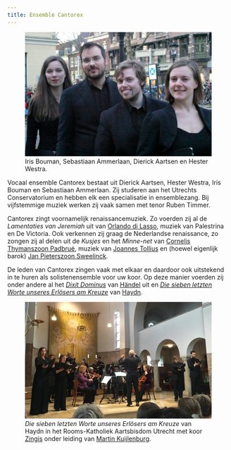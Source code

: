 ```yaml
---
title: Ensemble Cantorex
---
```


<figure class="fr-l w-50-l ml-auto-l fr-m w-50-m ml-auto-m br3 ma1 ba b--light-gray">
	<img src="/images/cantorex/Cantorex.jpg" alt="Cantorex" class="br3 br--top">
	<figcaption class="tc">Iris Bouman, Sebastiaan Ammerlaan, Dierick Aartsen en Hester Westra.</figcaption>
</figure>

Vocaal ensemble Cantorex bestaat uit Dierick Aartsen, Hester Westra, Iris Bouman en Sebastiaan Ammerlaan. Zij studeren aan het Utrechts Conservatorium en hebben elk een specialisatie in ensemblezang. Bij vijfstemmige muziek werken zij vaak samen met tenor Ruben Timmer.

Cantorex zingt voornamelijk renaissancemuziek. Zo voerden zij al de *Lamentaties van Jeremiah* uit van [Orlando di Lasso](https://nl.wikipedia.org/wiki/Orlando_di_Lasso), muziek van Palestrina en De Victoria. Ook verkennen zij graag de Nederlandse renaissance, zo zongen zij al delen uit de *Kusjes* en het *Minne-net* van [Cornelis Thymanszoon Padbrué](https://nl.wikipedia.org/wiki/Cornelis_Padbru%C3%A9), muziek van [Joannes Tollius](https://nl.wikipedia.org/wiki/Jan_Tollius) en (hoewel eigenlijk barok) [Jan Pieterszoon Sweelinck](https://nl.wikipedia.org/wiki/Jan_Pieterszoon_Sweelinck).

De leden van Cantorex zingen vaak met elkaar en daardoor ook uitstekend in te huren als solistenensemble voor uw koor. Op deze manier voerden zij onder andere al het [*Dixit Dominus*](https://nl.wikipedia.org/wiki/Dixit_Dominus_(H%C3%A4ndel)) van [Händel](https://nl.wikipedia.org/wiki/Georg_Friedrich_H%C3%A4ndel) uit en [*Die sieben letzten Worte unseres Erlösers am Kreuze*](https://nl.wikipedia.org/wiki/Die_sieben_letzten_Worte_unseres_Erl%C3%B6sers_am_Kreuze) van [Haydn](https://nl.wikipedia.org/wiki/Joseph_Haydn).

<figure class="w-100 br3 ma1 ba b--light-gray">
	<img src="/images/cantorex/Cantorex_Haydn.jpeg" alt="Cantorex" class="br3 br--top">
	<figcaption class="tc"><i>Die sieben letzten Worte unseres Erlösers am Kreuze</i> van Haydn in het Rooms-Katholiek Aartsbisdom Utrecht met koor <a href="https://zingis.nl">Zingis</a> onder leiding van <a href="https://zingis.nl/martin">Martin Kuijlenburg</a>.</figcaption>
</figure>
